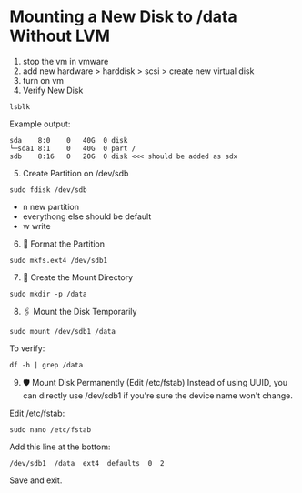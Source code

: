 # Mounting a New Disk to /data Without LVM
1. stop the vm in vmware
2. add new hardware > harddisk > scsi > create new virtual disk
3. turn on vm
4.  Verify New Disk

```
lsblk
```
Example output:
```
sda    8:0    0   40G  0 disk
└─sda1 8:1    0   40G  0 part /
sdb    8:16   0   20G  0 disk <<< should be added as sdx
```
5. Create Partition on /dev/sdb
```
sudo fdisk /dev/sdb
```
- n new partition
- everythong else should be default
- w write



6. 🧱 Format the Partition
```
sudo mkfs.ext4 /dev/sdb1
```
7. 📂 Create the Mount Directory
```
sudo mkdir -p /data
```
8. 🖇️ Mount the Disk Temporarily
```
sudo mount /dev/sdb1 /data
```
To verify:
```
df -h | grep /data
```
9. 🛡️ Mount Disk Permanently (Edit /etc/fstab)
Instead of using UUID, you can directly use /dev/sdb1 if you're sure the device name won't change.

Edit /etc/fstab:
```
sudo nano /etc/fstab
```
Add this line at the bottom:
```
/dev/sdb1  /data  ext4  defaults  0  2
```
Save and exit.


